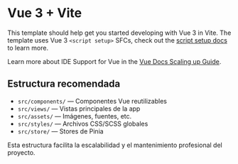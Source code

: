 # Vue 3 + Vite

This template should help get you started developing with Vue 3 in Vite. The template uses Vue 3 `<script setup>` SFCs, check out the [script setup docs](https://v3.vuejs.org/api/sfc-script-setup.html#sfc-script-setup) to learn more.

Learn more about IDE Support for Vue in the [Vue Docs Scaling up Guide](https://vuejs.org/guide/scaling-up/tooling.html#ide-support).


## Estructura recomendada

- `src/components/` — Componentes Vue reutilizables
- `src/views/` — Vistas principales de la app
- `src/assets/` — Imágenes, fuentes, etc.
- `src/styles/` — Archivos CSS/SCSS globales
- `src/store/` — Stores de Pinia

Esta estructura facilita la escalabilidad y el mantenimiento profesional del proyecto.
